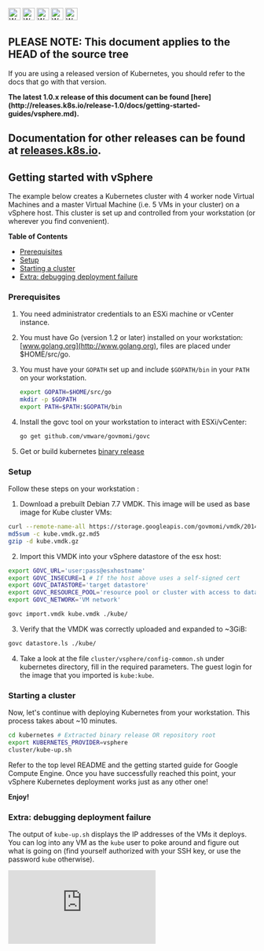 <!-- BEGIN MUNGE: UNVERSIONED_WARNING -->

<!-- BEGIN STRIP_FOR_RELEASE -->

<img src="http://kubernetes.io/img/warning.png" alt="WARNING"
     width="25" height="25">
<img src="http://kubernetes.io/img/warning.png" alt="WARNING"
     width="25" height="25">
<img src="http://kubernetes.io/img/warning.png" alt="WARNING"
     width="25" height="25">
<img src="http://kubernetes.io/img/warning.png" alt="WARNING"
     width="25" height="25">
<img src="http://kubernetes.io/img/warning.png" alt="WARNING"
     width="25" height="25">

<h2>PLEASE NOTE: This document applies to the HEAD of the source tree</h2>

If you are using a released version of Kubernetes, you should
refer to the docs that go with that version.

<strong>
The latest 1.0.x release of this document can be found
[here](http://releases.k8s.io/release-1.0/docs/getting-started-guides/vsphere.md).

Documentation for other releases can be found at
[releases.k8s.io](http://releases.k8s.io).
</strong>
--

<!-- END STRIP_FOR_RELEASE -->

<!-- END MUNGE: UNVERSIONED_WARNING -->
Getting started with vSphere
-------------------------------

The example below creates a Kubernetes cluster with 4 worker node Virtual
Machines and a master Virtual Machine (i.e. 5 VMs in your cluster) on a vSphere host. This
cluster is set up and controlled from your workstation (or wherever you find
convenient).

**Table of Contents**

- [Prerequisites](#prerequisites)
- [Setup](#setup)
- [Starting a cluster](#starting-a-cluster)
- [Extra: debugging deployment failure](#extra-debugging-deployment-failure)

### Prerequisites

1. You need administrator credentials to an ESXi machine or vCenter instance.
2. You must have Go (version 1.2 or later) installed on your workstation: [www.golang.org](http://www.golang.org), files are placed under $HOME/src/go.
3. You must have your `GOPATH` set up and include `$GOPATH/bin` in your `PATH` on your workstation.

   ```sh
   export GOPATH=$HOME/src/go
   mkdir -p $GOPATH
   export PATH=$PATH:$GOPATH/bin
   ```

4. Install the govc tool on your workstation to interact with ESXi/vCenter:

   ```sh
   go get github.com/vmware/govmomi/govc
   ```

5. Get or build kubernetes [binary release](binary_release.md)


### Setup

Follow these steps on your workstation :

1. Download a prebuilt Debian 7.7 VMDK. This image will be used as base image for Kube cluster VMs:

```sh
curl --remote-name-all https://storage.googleapis.com/govmomi/vmdk/2014-11-11/kube.vmdk.gz{,.md5}
md5sum -c kube.vmdk.gz.md5
gzip -d kube.vmdk.gz
```

2. Import this VMDK into your vSphere datastore of the esx host:

```sh
export GOVC_URL='user:pass@esxhostname'
export GOVC_INSECURE=1 # If the host above uses a self-signed cert
export GOVC_DATASTORE='target datastore'
export GOVC_RESOURCE_POOL='resource pool or cluster with access to datastore'
export GOVC_NETWORK='VM network'

govc import.vmdk kube.vmdk ./kube/
```

3. Verify that the VMDK was correctly uploaded and expanded to ~3GiB:

```sh
govc datastore.ls ./kube/
```

4. Take a look at the file `cluster/vsphere/config-common.sh` under kubernetes directory, fill in the required
parameters. The guest login for the image that you imported is `kube:kube`.

### Starting a cluster

Now, let's continue with deploying Kubernetes from your workstation.
This process takes about ~10 minutes.

```sh
cd kubernetes # Extracted binary release OR repository root
export KUBERNETES_PROVIDER=vsphere
cluster/kube-up.sh
```

Refer to the top level README and the getting started guide for Google Compute
Engine. Once you have successfully reached this point, your vSphere Kubernetes
deployment works just as any other one!

**Enjoy!**

### Extra: debugging deployment failure

The output of `kube-up.sh` displays the IP addresses of the VMs it deploys. You
can log into any VM as the `kube` user to poke around and figure out what is
going on (find yourself authorized with your SSH key, or use the password
`kube` otherwise).


<!-- BEGIN MUNGE: GENERATED_ANALYTICS -->
[![Analytics](https://kubernetes-site.appspot.com/UA-36037335-10/GitHub/docs/getting-started-guides/vsphere.md?pixel)]()
<!-- END MUNGE: GENERATED_ANALYTICS -->
